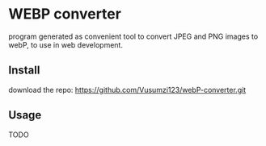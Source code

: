# WEBP converter
program generated as convenient tool to convert JPEG and PNG images to webP, to use in web development.

## Install
download the repo:
https://github.com/Vusumzi123/webP-converter.git

## Usage
TODO